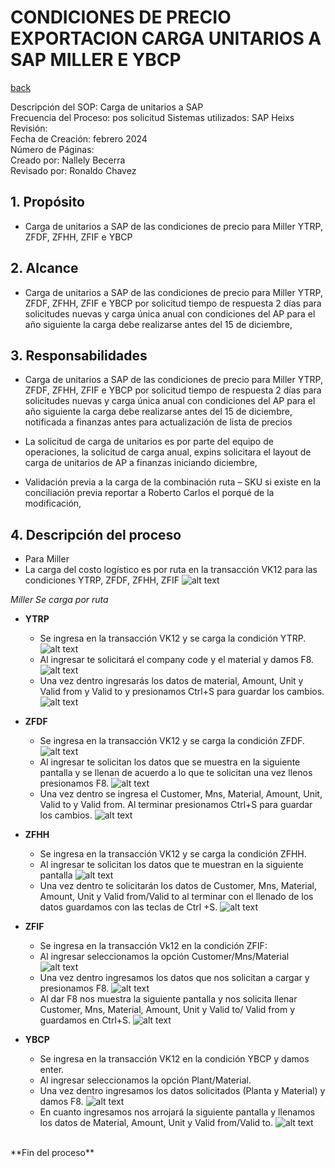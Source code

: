 # CONDICIONES DE PRECIO EXPORTACION CARGA UNITARIOS A SAP MILLER E YBCP
[back](global.md)

Descripción del SOP: Carga de unitarios a SAP 	
Frecuencia del Proceso: pos solicitud 
Sistemas utilizados: SAP Heixs
Revisión: 	
Fecha de Creación:   febrero 2024	 
Número de Páginas:	
Creado por: Nallely Becerra	 
Revisado por: Ronaldo Chavez

## 1. Propósito
- Carga de unitarios a SAP de las condiciones de precio para Miller YTRP, ZFDF, ZFHH, ZFIF e YBCP

## 2. Alcance
- Carga de unitarios a SAP de las condiciones de precio para Miller YTRP, ZFDF, ZFHH, ZFIF e YBCP por solicitud tiempo de respuesta 2 días para solicitudes nuevas y carga única anual con condiciones del AP para el año siguiente la carga debe realizarse antes del 15 de diciembre, 

## 3. Responsabilidades
- Carga de unitarios a SAP de las condiciones de precio para Miller YTRP, ZFDF, ZFHH, ZFIF e YBCP por solicitud tiempo de respuesta 2 días para solicitudes nuevas y carga única anual con condiciones del AP para el año siguiente la carga debe realizarse antes del 15 de diciembre, notificada a finanzas antes para actualización de lista de precios

- La solicitud de carga de unitarios es por parte del equipo de operaciones, la solicitud de carga anual, expins solicitara el layout de carga de unitarios de AP a finanzas iniciando diciembre,

- Validación previa a la carga de la combinación ruta – SKU si existe en la conciliación previa reportar a Roberto Carlos el porqué de la modificación,


## 4. Descripción del proceso
- Para Miller
- La carga del costo logístico es por ruta en la transacción VK12 para las condiciones YTRP, ZFDF, ZFHH, ZFIF
![alt text](image-298.png)

*Miller Se carga por ruta*
- **YTRP**
  - Se ingresa en la transacción VK12 y se carga la condición YTRP.
![alt text](image-299.png)
  - Al ingresar te solicitará el company code y el material y damos F8.
![alt text](image-300.png)
  - Una vez dentro ingresarás los datos de material, Amount, Unit y Valid from y Valid to y presionamos Ctrl+S para guardar los cambios.
![alt text](image-301.png)

- **ZFDF**
  - Se ingresa en la transacción VK12 y se carga la condición ZFDF.
![alt text](image-302.png)
  - Al ingresar te solicitan los datos que se muestra en la siguiente pantalla y se llenan de acuerdo a lo que te solicitan una vez llenos presionamos F8.
![alt text](image-303.png)
  - Una vez dentro se ingresa el Customer, Mns, Material, Amount, Unit, Valid to y Valid from. Al terminar presionamos Ctrl+S para guardar los cambios.
![alt text](image-304.png)

- **ZFHH**
  - Se ingresa en la transacción VK12 y se carga la condición ZFHH.
  - Al ingresar te solicitan los datos que te muestran en la siguiente pantalla
![alt text](image-305.png)
  - Una vez dentro te solicitarán los datos de Customer, Mns, Material, Amount, Unit y Valid from/Valid to al terminar con el llenado de los datos guardamos con las teclas de Ctrl +S.
![alt text](image-306.png)

- **ZFIF**
  - Se ingresa en la transacción Vk12 en la condición ZFIF:
  - Al ingresar seleccionamos la opción Customer/Mns/Material
![alt text](image-307.png)
  - Una vez dentro ingresamos los datos que nos solicitan a cargar y presionamos F8.
![alt text](image-308.png)
  - Al dar F8 nos muestra la siguiente pantalla y nos solicita llenar Customer, Mns, Material, Amount, Unit y Valid to/ Valid from y guardamos en Ctrl+S.
![alt text](image-309.png)

- **YBCP**  
  - Se ingresa en la transacción VK12 en la condición YBCP y damos enter.
  - Al ingresar seleccionamos la opción Plant/Material.
  - Una vez dentro ingresamos los datos solicitados (Planta y Material) y damos F8.
![alt text](image-310.png)
  - En cuanto ingresamos nos arrojará la siguiente pantalla y llenamos los datos de Material, Amount, Unit y Valid from/Valid to.
![alt text](image-311.png)
<br>
**Fin del proceso**

